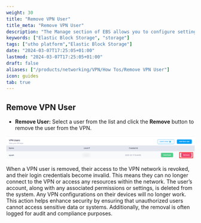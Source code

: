 ```yaml
---
weight: 30
title: "Remove VPN User"
title_meta: "Remove VPN User"
description: "The Manage section of EBS allows you to configure settings, resize volumes, attach or detach them from instances, and destroy volumes when no longer needed."
keywords: ["Elastic Block Storage", "storage"]
tags: ["utho platform","Elastic Block Storage"]
date: "2024-03-07T17:25:05+01:00"
lastmod: "2024-03-07T17:25:05+01:00"
draft: false 
aliases: ["/products/networking/VPN/How Tos/Remove VPN User"]
icon: guides
tab: true
---
```

## Remove VPN User

* **Remove User:** Select a user from the list and click the **Remove** button to remove the user from the VPN.

![1743745267946](image/index/1743745267946.png)

When a VPN user is removed, their access to the VPN network is revoked, and their login credentials become invalid. This means they can no longer connect to the VPN or access any resources within the network. The user’s account, along with any associated permissions or settings, is deleted from the system. Any VPN configurations on their devices will no longer work. This action helps enhance security by ensuring that unauthorized users cannot access sensitive data or systems. Additionally, the removal is often logged for audit and compliance purposes.
